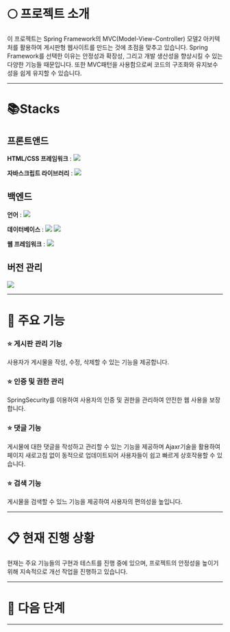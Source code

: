 # :full_moon: **프로젝트 소개**
 이 프로젝트는 Spring Framework의 MVC(Model-View-Controller) 모델2 아키텍처를 활용하여 게시판형 웹사이트를 만드는 것에 초점을 맞추고 있습니다. Spring Framework를 선택한 이유는 안정성과 확장성, 그리고 개발 생산성을 향상시킬 수 있는 다양한 기능들 때문입니다. 또한 MVC패턴을 사용함으로써 코드의 구조화와 유지보수성을 쉽게 유지할 수 있습니다. 
 ***
 
# **📚Stacks**  
 ## **프론트앤드**
 **HTML/CSS 프레임워크** : <img src="https://img.shields.io/badge/bootstrap-7952B3?style=flat-square&logo=bootstrap&logoColor=white">
 
  
  **자바스크립트 라이브러리** : <img src="https://img.shields.io/badge/jquery-0769AD?style=flat-square&logo=jquery&logoColor=white" >
 ## **백엔드**
  **언어** : <img src="https://img.shields.io/badge/java-007396?style=flat-square&logo=java&logoColor=white">  
  
  
  **데이터베이스** : <img src="https://img.shields.io/badge/oracle-F80000?style=flat-square&logo=oracle&logoColor=white"> <img src="https://img.shields.io/badge/mysql-4479A1?style=flat-square&logo=mysql&logoColor=white">
  

 
  **웹 프레임워크** : <img src="https://img.shields.io/badge/spring-6DB33F?style=flat-square&logo=spring&logoColor=white">
 ## **버전 관리**
  <img src="https://img.shields.io/badge/github-181717?style=flat-square&logo=github&logoColor=white">
  
  ***
 
# :pushpin: **주요 기능**

 ### :star: **게시판 관리 기능**  
 사용자가 게시물을 작성, 수정, 삭제할 수 있는 기능을 제공합니다.  
 ### :star: **인증 및 권한 관리**  
 SpringSecurity를 이용하여 사용자의 인증 및 권한을 관리하여 안전한 웹 사용을 보장합니다.  
 ### :star: **댓글 기능**  
 게시물에 대한 댓글을 작성하고 관리할 수 있는 기능을 제공하며 Ajaxr기술을 활용하여 페이지 새로고침 없이 동적으로 업데이트되어 사용자들이 쉽고 빠르게 상호작용할 수 있습니다.  
 ### :star: **검색 기능**  
 게시물을 검색할 수 있느 기능을 제공하여 사용자의 편의성을 높입니다.  
  ***
  
# :clipboard: **현재 진행 상황**  
현재는 주요 기능들의 구현과 테스트를 진행 중에 있으며, 프로젝트의 안정성을 높이기 위해 지속적으로 개선 작업을 진행하고 있습니다.
 ***
 
# :date: **다음 단계**  
 ***



